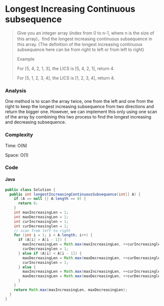 # Longest Increasing Continuous subsequence
> Give you an integer array (index from 0 to n-1, where n is the size of this array)，find the longest increasing continuous subsequence in this array. (The definition of the longest increasing continuous subsequence here can be from right to left or from left to right)
>
> Example
>
> For [5, 4, 2, 1, 3], the LICS is [5, 4, 2, 1], return 4.
>
> For [5, 1, 2, 3, 4], the LICS is [1, 2, 3, 4], return 4.

### Analysis
One method is to scan the array twice, one from the left and one from the right to keep the longest increasing subsequence from two directions and return the bigger one. However, we can implement this only using one scan of the array by combining this two process to find the longest increasing and decreasing subsequence. 

### Complexity
Time: O(N)

Space: O(1)

### Code
#### Java
```java
public class Solution {
  public int longestIncreasingContinuousSubsequence(int[] A) {
    if (A == null || A.length == 0) {
      return 0;
    }
    int maxIncreasingLen = 1;
    int maxDecreasingLen = 1;
    int curIncreasinglen = 1;
    int curDecreasinglen = 1;
    // scan from left to right
    for (int i = 1; i < A.length; i++) {
      if (A[i] > A[i - 1]) {
        maxIncreasingLen = Math.max(maxIncreasingLen, ++curIncreasinglen);
        curDecreasinglen = 1;
      } else if (A[i] < A[i - 1]) {
        maxDecreasingLen = Math.max(maxDecreasingLen, ++curDecreasinglen);
        curIncreasinglen = 1;
      } else {
        maxIncreasingLen = Math.max(maxIncreasingLen, ++curIncreasinglen);
        maxDecreasingLen = Math.max(maxDecreasingLen, ++curDecreasinglen);
      }
    }
    return Math.max(maxIncreasingLen, maxDecreasingLen);
  }
}
```
